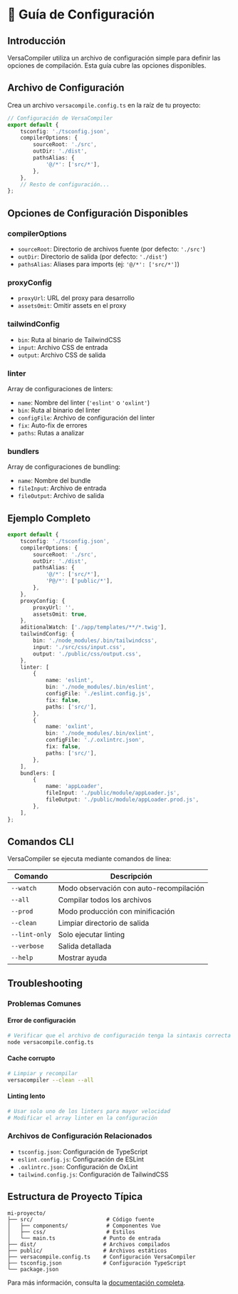 # 🔧 Guía de Configuración

## Introducción

VersaCompiler utiliza un archivo de configuración simple para definir las opciones de compilación. Esta guía cubre las opciones disponibles.

## Archivo de Configuración

Crea un archivo `versacompile.config.ts` en la raíz de tu proyecto:

```typescript
// Configuración de VersaCompiler
export default {
    tsconfig: './tsconfig.json',
    compilerOptions: {
        sourceRoot: './src',
        outDir: './dist',
        pathsAlias: {
            '@/*': ['src/*'],
        },
    },
    // Resto de configuración...
};
```

## Opciones de Configuración Disponibles

### compilerOptions

- `sourceRoot`: Directorio de archivos fuente (por defecto: `'./src'`)
- `outDir`: Directorio de salida (por defecto: `'./dist'`)
- `pathsAlias`: Aliases para imports (ej: `'@/*': ['src/*']`)

### proxyConfig

- `proxyUrl`: URL del proxy para desarrollo
- `assetsOmit`: Omitir assets en el proxy

### tailwindConfig

- `bin`: Ruta al binario de TailwindCSS
- `input`: Archivo CSS de entrada
- `output`: Archivo CSS de salida

### linter

Array de configuraciones de linters:

- `name`: Nombre del linter (`'eslint'` o `'oxlint'`)
- `bin`: Ruta al binario del linter
- `configFile`: Archivo de configuración del linter
- `fix`: Auto-fix de errores
- `paths`: Rutas a analizar

### bundlers

Array de configuraciones de bundling:

- `name`: Nombre del bundle
- `fileInput`: Archivo de entrada
- `fileOutput`: Archivo de salida

## Ejemplo Completo

```typescript
export default {
    tsconfig: './tsconfig.json',
    compilerOptions: {
        sourceRoot: './src',
        outDir: './dist',
        pathsAlias: {
            '@/*': ['src/*'],
            'P@/*': ['public/*'],
        },
    },
    proxyConfig: {
        proxyUrl: '',
        assetsOmit: true,
    },
    aditionalWatch: ['./app/templates/**/*.twig'],
    tailwindConfig: {
        bin: './node_modules/.bin/tailwindcss',
        input: './src/css/input.css',
        output: './public/css/output.css',
    },
    linter: [
        {
            name: 'eslint',
            bin: './node_modules/.bin/eslint',
            configFile: './eslint.config.js',
            fix: false,
            paths: ['src/'],
        },
        {
            name: 'oxlint',
            bin: './node_modules/.bin/oxlint',
            configFile: './.oxlintrc.json',
            fix: false,
            paths: ['src/'],
        },
    ],
    bundlers: [
        {
            name: 'appLoader',
            fileInput: './public/module/appLoader.js',
            fileOutput: './public/module/appLoader.prod.js',
        },
    ],
};
```

## Comandos CLI

VersaCompiler se ejecuta mediante comandos de línea:

| Comando       | Descripción                             |
| ------------- | --------------------------------------- |
| `--watch`     | Modo observación con auto-recompilación |
| `--all`       | Compilar todos los archivos             |
| `--prod`      | Modo producción con minificación        |
| `--clean`     | Limpiar directorio de salida            |
| `--lint-only` | Solo ejecutar linting                   |
| `--verbose`   | Salida detallada                        |
| `--help`      | Mostrar ayuda                           |

## Troubleshooting

### Problemas Comunes

#### Error de configuración

```bash
# Verificar que el archivo de configuración tenga la sintaxis correcta
node versacompile.config.ts
```

#### Cache corrupto

```bash
# Limpiar y recompilar
versacompiler --clean --all
```

#### Linting lento

```bash
# Usar solo uno de los linters para mayor velocidad
# Modificar el array linter en la configuración
```

### Archivos de Configuración Relacionados

- `tsconfig.json`: Configuración de TypeScript
- `eslint.config.js`: Configuración de ESLint
- `.oxlintrc.json`: Configuración de OxLint
- `tailwind.config.js`: Configuración de TailwindCSS

## Estructura de Proyecto Típica

```
mi-proyecto/
├── src/                       # Código fuente
│   ├── components/            # Componentes Vue
│   ├── css/                   # Estilos
│   └── main.ts               # Punto de entrada
├── dist/                     # Archivos compilados
├── public/                   # Archivos estáticos
├── versacompile.config.ts    # Configuración VersaCompiler
├── tsconfig.json             # Configuración TypeScript
└── package.json
```

Para más información, consulta la [documentación completa](./getting-started.md).
